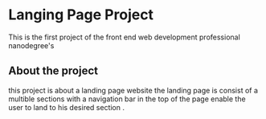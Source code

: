 # Langing Page Project
This is the first project of the front end web development professional nanodegree's
## About the project 
this project is about a landing page website the landing page is consist of a multible sections with a navigation bar in the top of the page enable the user to land to his desired section .





